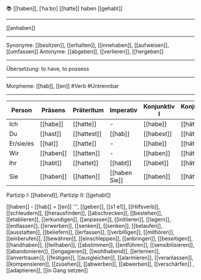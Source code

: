 📚 [[haben]], [ˈhaːbn̩]
[[hatte]]
haben [[gehabt]]

---

[[anhaben]]

---

Synonyme: [[besitzen]], [[erhalten]], [[innehaben]], [[aufweisen]], [[umfassen]]
Antonyme: [[abgeben]], [[verlieren]], [[hergeben]]

---

Übersetzung: to have, to possess

---

Morpheme: [[hab]], [[en]]
#Verb #Untrennbar

---

| Person    | Präsens   | Präteritum  | Imperativ     | Konjunktiv I | Konjunktiv II |
| --------- | --------- | ----------- | ------------- | ------------ | ------------- |
| Ich       | [[habe]]  | [[hatte]]   | -             | [[habe]]     | [[hätte]]     |
| Du        | [[hast]]  | [[hattest]] | [[hab]]       | [[habest]]   | [[hättest]]   |
| Er/sie/es | [[hat]]   | [[hatte]]   | -             | [[habe]]     | [[hätte]]     |
| Wir       | [[haben]] | [[hatten]]  | -             | [[haben]]    | [[hätten]]    |
| Ihr       | [[habt]]  | [[hattet]]  | [[habt]]      | [[habet]]    | [[hättet]]    |
| Sie       | [[haben]] | [[hatten]]  | [[haben Sie]] | [[haben]]    | [[hätten]]    |

Partizip I: [[habend]], Partizip II: [[gehabt]]

[[haben]] - [[hab]] = [[en]]
''', [[geben]], [[s1 e1]], [[Hilfsverb]], [[schleudern]], [[herausfinden]], [[abschrecken]], [[bestehen]], [[etablieren]], [[erkundigen]], [[anpassen]], [[initiieren]], [[lagern]], [[entlassen]], [[erwerben]], [[senken]], [[senken]], [[belaufen]], [[ausstatten]], [[beliefern]], [[erfassen]], [[verbilligen]], [[mithören]], [[einberufen]], [[bewähren]], [[einschleppen]], [[anbringen]], [[beseitigen]], [[handhaben]], [[teilhaben]], [[abstimmen]], [[entführen]], [[sensibilisieren]], [[abandonieren]], [[engagieren]], [[wohlhabend]], [[erlernen]], [[anvertrauen]], [[festigen]], [[ausgleichen]], [[alarmieren]], [[veranlassen]], [[kompensieren]], [[zusehen]], [[abwerben]], [[abwerben]], [[verschärfen]]
, [[adaptieren]], [[in Gang setzen]]